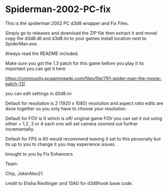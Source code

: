 # Spiderman-2002-PC-fix
This is the spiderman 2002 PC d3d8 wrapper and Fix Files.

Simply go to releases and download the ZIP file then extract it and move/ copy the d3d8.dll and d3d8.ini to your games install location next to SpiderMan.exe.

Always read the README included.

Make sure you got the 1.3 patch for this game before you play it its important you can get it here 

https://community.pcgamingwiki.com/files/file/791-spider-man-the-movie-patch-13/

you can edit settings in d3d8.ini 

Default for resolution is 2 (1920 x 1080) resolution and aspect ratio edits are done together so you only have to choose your resolution.

Default for FOV is 0 which is off/ original game FOV you can set it out using either = 1,2, 3 or 4 each one will set camera zoomed out further incrementally. 

Default for FPS is 60 would recommend leaving it set to this personally but its up to you to change it you may experience issues.

brought to you by Fix Enhancers 

Team: 

Chip, JokerAlex21.

credit to  Elisha Riedlinger and 13AG for d3d9hook base code.
